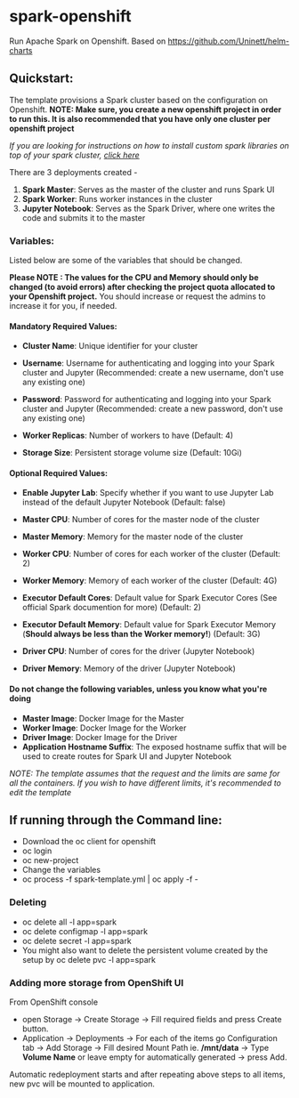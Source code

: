 # spark-openshift
Run Apache Spark on Openshift. Based on https://github.com/Uninett/helm-charts

## Quickstart:

The template provisions a Spark cluster based on the configuration on Openshift. 
**NOTE: Make sure, you create a new openshift project in order to run this. It is also recommended that you have only one cluster per openshift project**

*If you are looking for instructions on how to install custom spark libraries on top of your spark cluster, [click here](https://github.com/CSCfi/spark-openshift/blob/master/installing_libraries.md)*

There are 3 deployments created - 
1. **Spark Master**: Serves as the master of the cluster and runs Spark UI
2. **Spark Worker**: Runs worker instances in the cluster
3. **Jupyter Notebook**: Serves as the Spark Driver, where one writes the code and submits it to the master

### Variables:

Listed below are some of the variables that should be changed.

**Please NOTE : The values for the CPU and Memory should only be changed (to avoid errors) after checking the project quota allocated to your Openshift project.** You should increase or request the admins to increase it for you, if needed.

#### Mandatory Required Values:
- **Cluster Name**: Unique identifier for your cluster
- **Username**: Username for authenticating and logging into your Spark cluster and Jupyter (Recommended: create a new username, don't use any existing one)
- **Password**: Password for authenticating and logging into your Spark cluster and Jupyter (Recommended: create a new password, don't use any existing one)
- **Worker Replicas**: Number of workers to have (Default: 4)

- **Storage Size**: Persistent storage volume size (Default: 10Gi)

#### Optional Required Values:
- **Enable Jupyter Lab**: Specify whether if you want to use Jupyter Lab instead of the default Jupyter Notebook (Default: false) 
- **Master CPU**: Number of cores for the master node of the cluster
- **Master Memory**: Memory for the master node of the cluster
- **Worker CPU**: Number of cores for each worker of the cluster (Default: 2)
- **Worker Memory**: Memory of each worker of the cluster (Default: 4G)

- **Executor Default Cores**: Default value for Spark Executor Cores (See official Spark documention for more) (Default: 2)
- **Executor Default Memory**: Default value for Spark Executor Memory (**Should always be less than the Worker memory!**) (Default: 3G)

- **Driver CPU**: Number of cores for the driver (Jupyter Notebook)
- **Driver Memory**: Memory of the driver (Jupyter Notebook)

#### Do not change the following variables, unless you know what you're doing
- **Master Image**: Docker Image for the Master
- **Worker Image**: Docker Image for the Worker 
- **Driver Image**: Docker Image for the Driver 
- **Application Hostname Suffix**: The exposed hostname suffix that will be used to create routes for Spark UI and Jupyter Notebook

*NOTE: The template assumes that the request and the limits are same for all the containers. If you wish to have different limits, it's recommended to edit the template*


## If running through the Command line:

* Download the oc client for openshift
* oc login
* oc new-project <project-name>
* Change the variables
* oc process -f spark-template.yml | oc apply -f -
  
### Deleting

* oc delete all -l app=spark
* oc delete configmap -l app=spark
* oc delete secret -l app=spark
* You might also want to delete the persistent volume created by the setup by oc delete pvc -l app=spark

### Adding more storage from OpenShift UI
From OpenShift console
* open Storage -> Create Storage -> Fill required fields and press Create button.
* Application -> Deployments -> For each of the items go Configuration tab -> Add Storage -> Fill desired Mount Path ie. **/mnt/data**  -> Type **Volume Name** or leave empty for automatically generated -> press Add.

Automatic redeployment starts and after repeating above steps to all items, new pvc will be mounted to application.
